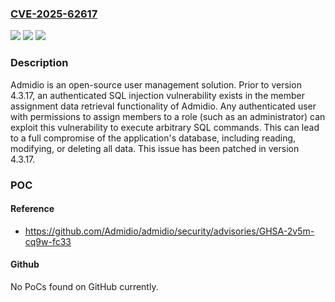 ### [CVE-2025-62617](https://cve.mitre.org/cgi-bin/cvename.cgi?name=CVE-2025-62617)
![](https://img.shields.io/static/v1?label=Product&message=admidio&color=blue)
![](https://img.shields.io/static/v1?label=Version&message=%3C%204.3.17%20&color=brightgreen)
![](https://img.shields.io/static/v1?label=Vulnerability&message=CWE-89%3A%20Improper%20Neutralization%20of%20Special%20Elements%20used%20in%20an%20SQL%20Command%20('SQL%20Injection')&color=brightgreen)

### Description

Admidio is an open-source user management solution. Prior to version 4.3.17, an authenticated SQL injection vulnerability exists in the member assignment data retrieval functionality of Admidio. Any authenticated user with permissions to assign members to a role (such as an administrator) can exploit this vulnerability to execute arbitrary SQL commands. This can lead to a full compromise of the application's database, including reading, modifying, or deleting all data. This issue has been patched in version 4.3.17.

### POC

#### Reference
- https://github.com/Admidio/admidio/security/advisories/GHSA-2v5m-cq9w-fc33

#### Github
No PoCs found on GitHub currently.

